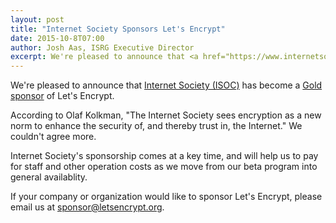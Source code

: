 ```yaml
---
layout: post
title: "Internet Society Sponsors Let's Encrypt"
date: 2015-10-8T07:00
author: Josh Aas, ISRG Executive Director
excerpt: We're pleased to announce that <a href="https://www.internetsociety.org/">Internet Society (ISOC)</a> has become a <a href="/sponsors/">Gold sponsor</a> of Let's Encrypt.
---
```


We're pleased to announce that <a href="https://www.internetsociety.org/">Internet Society (ISOC)</a> has become a <a href="/sponsors/">Gold sponsor</a> of Let's Encrypt.

According to Olaf Kolkman, "The Internet Society sees encryption as a new norm to enhance the security of, and thereby trust in, the Internet." We couldn't agree more.

Internet Society's sponsorship comes at a key time, and will help us to pay for staff and other operation costs as we move from our beta program into general availablity.

If your company or organization would like to sponsor Let's Encrypt, please email us at [sponsor@letsencrypt.org](mailto:sponsor@letsencrypt.org).
